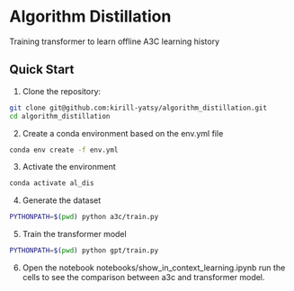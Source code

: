 # Algorithm Distillation

Training transformer to learn offline A3C learning history

## Quick Start

1. Clone the repository:
```bash
git clone git@github.com:kirill-yatsy/algorithm_distillation.git
cd algorithm_distillation
```
 
2. Create a conda environment based on the env.yml file
```bash
conda env create -f env.yml
```

3. Activate the environment
```bash
conda activate al_dis
```

4. Generate the dataset
```bash
PYTHONPATH=$(pwd) python a3c/train.py
```

5. Train the transformer model
```bash
PYTHONPATH=$(pwd) python gpt/train.py
```

6. Open the notebook notebooks/show_in_context_learning.ipynb run the cells to see the comparison between a3c and transformer model.



